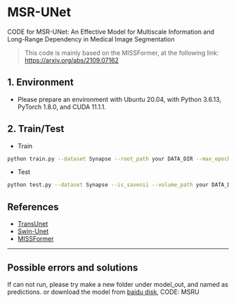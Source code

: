 # MSR-UNet
CODE for MSR-UNet: An Effective Model for Multiscale Information and Long-Range Dependency in Medical Image Segmentation

>This code is mainly based on the MISSFormer, at the following link: https://arxiv.org/abs/2109.07162

## 1. Environment

- Please prepare an environment with Ubuntu 20.04, with Python 3.6.13, PyTorch 1.8.0, and CUDA 11.1.1.

## 2. Train/Test

- Train

```bash
python train.py --dataset Synapse --root_path your DATA_DIR --max_epochs 400 --output_dir your OUT_DIR  --img_size 224 --base_lr 0.05 --batch_size 24
```

- Test 

```bash
python test.py --dataset Synapse --is_savenii --volume_path your DATA_DIR --output_dir your OUT_DIR --max_epoch 400 --base_lr 0.05 --img_size 224 --batch_size 24
```

## References
* [TransUnet](https://github.com/Beckschen/TransUNet)
* [Swin-Unet](https://github.com/HuCaoFighting/Swin-Unet)
* [MISSFormer](https://github.com/ZhifangDeng/MISSFormer)

---
## Possible errors and solutions

If can not run, please try make a new folder under model_out, and named as predictions.
or download the model from [baidu disk](https://pan.baidu.com/s/1aiibREu0DtNr97a66eIJdQ),
CODE: MSRU


